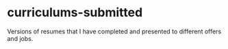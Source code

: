 # curriculums-submitted
Versions of resumes that I have completed and presented to different offers and jobs.
